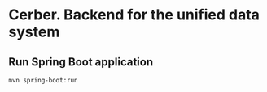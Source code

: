 # Cerber. Backend for the unified data system

## Run Spring Boot application
```
mvn spring-boot:run
```
